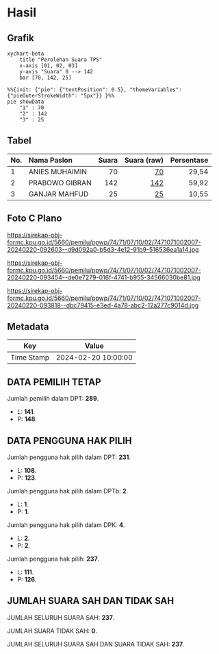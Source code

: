 # Hasil

## Grafik

```mermaid
xychart-beta
    title "Perolehan Suara TPS"
    x-axis [01, 02, 03]
    y-axis "Suara" 0 --> 142
    bar [70, 142, 25]
```

```mermaid
%%{init: {"pie": {"textPosition": 0.5}, "themeVariables": {"pieOuterStrokeWidth": "5px"}} }%%
pie showData
    "1" : 70
    "2" : 142
    "3" : 25
```

## Tabel

| No. | Nama Paslon    | Suara | Suara (raw) | Persentase |
|:--- |:-------------- | -----:| -----------:| ----------:|
| 1   | ANIES MUHAIMIN | 70    | [70][p-1]   | 29,54      |
| 2   | PRABOWO GIBRAN | 142   | [142][p-2]  | 59,92      |
| 3   | GANJAR MAHFUD  | 25    | [25][p-3]   | 10,55      |


[p-1]: https://github.com/gigit-pemilu/pemilu-2024-74-sulawesi-tenggara/blob/main/pilpres/hitung-suara/sub/74-sulawesi-tenggara/sub/71-kota-kendari/sub/07-wua-wua/sub/1002-bonggoeya/sub/007-tps/sub/paslon-1.txt
[p-2]: https://github.com/gigit-pemilu/pemilu-2024-74-sulawesi-tenggara/blob/main/pilpres/hitung-suara/sub/74-sulawesi-tenggara/sub/71-kota-kendari/sub/07-wua-wua/sub/1002-bonggoeya/sub/007-tps/sub/paslon-2.txt
[p-3]: https://github.com/gigit-pemilu/pemilu-2024-74-sulawesi-tenggara/blob/main/pilpres/hitung-suara/sub/74-sulawesi-tenggara/sub/71-kota-kendari/sub/07-wua-wua/sub/1002-bonggoeya/sub/007-tps/sub/paslon-3.txt

## Foto C Plano

https://sirekap-obj-formc.kpu.go.id/5660/pemilu/ppwp/74/71/07/10/02/7471071002007-20240220-092603--d9d092a0-b5d3-4e12-91b9-516536ea1a14.jpg

https://sirekap-obj-formc.kpu.go.id/5660/pemilu/ppwp/74/71/07/10/02/7471071002007-20240220-093454--de0e7279-016f-4741-b955-34566030be81.jpg

https://sirekap-obj-formc.kpu.go.id/5660/pemilu/ppwp/74/71/07/10/02/7471071002007-20240220-093818--dbc79415-e3ed-4a78-abc2-12a277c9014d.jpg


## Metadata

| Key        | Value               |
| ---------- | ------------------- |
| Time Stamp | 2024-02-20 10:00:00 |


## DATA PEMILIH TETAP

Jumlah pemilih dalam DPT: **289**.
 * L: **141**.
 * P: **148**.

## DATA PENGGUNA HAK PILIH

Jumlah pengguna hak pilih dalam DPT: **231**.
 * L: **108**.
 * P: **123**.

Jumlah pengguna hak pilih dalam DPTb: **2**.
 * L: **1**.
 * P: **1**.

Jumlah pengguna hak pilih dalam DPK: **4**.
 * L: **2**.
 * P: **2**.

Jumlah pengguna hak pilih: **237**.
 * L: **111**.
 * P: **126**.

## JUMLAH SUARA SAH DAN TIDAK SAH

JUMLAH SELURUH SUARA SAH: **237**.

JUMLAH SUARA TIDAK SAH: **0**.

JUMLAH SELURUH SUARA SAH DAN SUARA TIDAK SAH: **237**.


